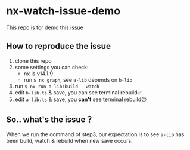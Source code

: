 # nx-watch-issue-demo

This repo is for demo this [issue](https://github.com/nrwl/nx/issues/18480#issuecomment-1711145293)

## How to reproduce the issue

1. clone this repo
2. some settings you can check:
   - nx is v14.1.9
   - run `$ nx graph`, see `a-lib` depends on `b-lib`
3. run `$ nx run a-lib:build --watch`
4. edit `b-lib.ts` & save, you can see terminal rebuild✅
5. edit `a-lib.ts` & save, you **can't** see terminal rebuild😣

## So.. what's the issue？
When we run the command of step3, our expectation is to see `a-lib` has been build, watch & rebuild when new save occurs.
